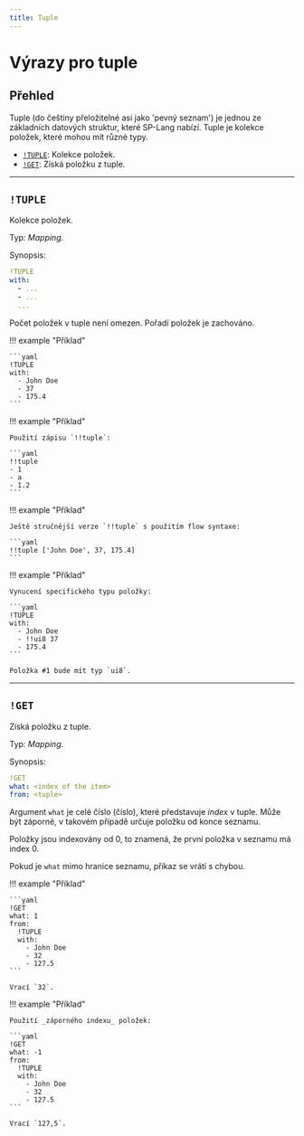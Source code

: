```yaml
---
title: Tuple
---
```


# Výrazy pro tuple

## Přehled

Tuple (do češtiny přeložitelné asi jako 'pevný seznam') je jednou ze základních datových struktur, které SP-Lang nabízí.
Tuple je kolekce položek, které mohou mít různé typy.

* [`!TUPLE`](#tuple): Kolekce položek.
* [`!GET`](#get): Získá položku z tuple.

---

## `!TUPLE`

Kolekce položek.

Typ:  _Mapping_.

Synopsis:

```yaml
!TUPLE
with:
  - ...
  - ...
  ...
```

Počet položek v tuple není omezen.
Pořadí položek je zachováno.

!!! example "Příklad"

    ```yaml
    !TUPLE
    with:
      - John Doe
      - 37
      - 175.4
    ```

!!! example "Příklad"

    Použití zápisu `!!tuple`:

    ```yaml
    !!tuple
    - 1
    - a
    - 1.2
    ```

!!! example "Příklad"

    Ještě stručnější verze `!!tuple` s použitím flow syntaxe:

    ```yaml
    !!tuple ['John Doe', 37, 175.4]
    ```

!!! example "Příklad"

    Vynucení specifického typu položky:

    ```yaml
    !TUPLE
    with:
      - John Doe
      - !!ui8 37
      - 175.4
    ```

    Položka #1 bude mít typ `ui8`.

---

## `!GET`

Získá položku z tuple.

Typ: _Mapping_.

Synopsis:

```yaml
!GET
what: <index of the item>
from: <tuple>
```

Argument `what` je celé číslo (číslo), které představuje _index_ v tuple.
Může být záporné, v takovém případě určuje položku od konce seznamu.

Položky jsou indexovány od 0, to znamená, že první položka v seznamu má index 0.

Pokud je `what` mimo hranice seznamu, příkaz se vrátí s chybou.

!!! example "Příklad"

    ```yaml
    !GET
    what: 1
    from:
      !TUPLE
      with:
        - John Doe
        - 32
        - 127.5
    ```

    Vrací `32`.

!!! example "Příklad"

    Použití _záporného indexu_ položek:

    ```yaml
    !GET
    what: -1
    from:
      !TUPLE
      with:
        - John Doe
        - 32
        - 127.5
    ```

    Vrací `127,5`.